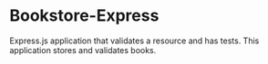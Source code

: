 # Bookstore-Express
Express.js application that validates a resource and has tests. This application stores and validates books.
